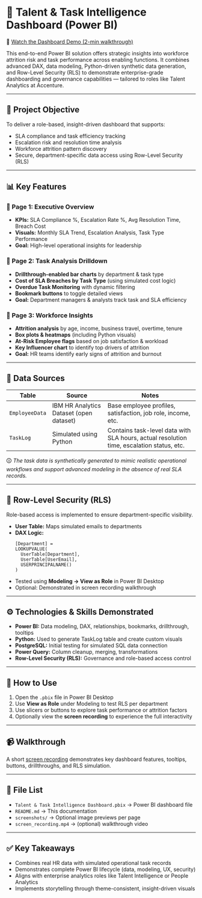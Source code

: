 
# 🧠 Talent & Task Intelligence Dashboard (Power BI)


🎥 [Watch the Dashboard Demo (2-min walkthrough)](https://drive.google.com/file/d/1iS848qV88tKRu5bnePINomX3CJxkk1pG/view)


This end-to-end Power BI solution offers strategic insights into workforce attrition risk and task performance across enabling functions. It combines advanced DAX, data modeling, Python-driven synthetic data generation, and Row-Level Security (RLS) to demonstrate enterprise-grade dashboarding and governance capabilities — tailored to roles like Talent Analytics at Accenture.

---

## 📌 Project Objective

To deliver a role-based, insight-driven dashboard that supports:

- SLA compliance and task efficiency tracking  
- Escalation risk and resolution time analysis  
- Workforce attrition pattern discovery  
- Secure, department-specific data access using Row-Level Security (RLS)  

---

## 📊 Key Features

### 🔹 Page 1: Executive Overview
- **KPIs:** SLA Compliance %, Escalation Rate %, Avg Resolution Time, Breach Cost  
- **Visuals:** Monthly SLA Trend, Escalation Analysis, Task Type Performance  
- **Goal:** High-level operational insights for leadership  

### 🔹 Page 2: Task Analysis Drilldown
- **Drillthrough-enabled bar charts** by department & task type  
- **Cost of SLA Breaches by Task Type** (using simulated cost logic)  
- **Overdue Task Monitoring** with dynamic filtering  
- **Bookmark buttons** to toggle detailed views  
- **Goal:** Department managers & analysts track task and SLA efficiency  

### 🔹 Page 3: Workforce Insights
- **Attrition analysis** by age, income, business travel, overtime, tenure  
- **Box plots & heatmaps** (including Python visuals)  
- **At-Risk Employee flags** based on job satisfaction & workload  
- **Key Influencer chart** to identify top drivers of attrition  
- **Goal:** HR teams identify early signs of attrition and burnout  

---

## 🧩 Data Sources

| Table      | Source | Notes |
|------------|--------|-------|
| `EmployeeData` | IBM HR Analytics Dataset (open dataset) | Base employee profiles, satisfaction, job role, income, etc. |
| `TaskLog`      | Simulated using Python | Contains task-level data with SLA hours, actual resolution time, escalation status, etc. |

🛈 _The task data is synthetically generated to mimic realistic operational workflows and support advanced modeling in the absence of real SLA records._

---

## 🔐 Row-Level Security (RLS)

Role-based access is implemented to ensure department-specific visibility.

- **User Table:** Maps simulated emails to departments  
- **DAX Logic:**
  ```DAX
  [Department] = 
  LOOKUPVALUE(
    UserTable[Department],
    UserTable[UserEmail],
    USERPRINCIPALNAME()
  )
  ```
- Tested using **Modeling → View as Role** in Power BI Desktop  
- Optional: Demonstrated in screen recording walkthrough

---

## ⚙️ Technologies & Skills Demonstrated

- **Power BI:** Data modeling, DAX, relationships, bookmarks, drillthrough, tooltips  
- **Python:** Used to generate TaskLog table and create custom visuals  
- **PostgreSQL:** Initial testing for simulated SQL data connection  
- **Power Query:** Column cleanup, merging, transformations  
- **Row-Level Security (RLS):** Governance and role-based access control  

---

## 🧪 How to Use

1. Open the `.pbix` file in Power BI Desktop  
2. Use **View as Role** under Modeling to test RLS per department  
3. Use slicers or buttons to explore task performance or attrition factors  
4. Optionally view the **screen recording** to experience the full interactivity

---

## 📹 Walkthrough

A short [screen recording](https://drive.google.com/file/d/1iS848qV88tKRu5bnePINomX3CJxkk1pG/view) demonstrates key dashboard features, tooltips, buttons, drillthroughs, and RLS simulation.


---

## 📁 File List

- `Talent & Task Intelligence Dashboard.pbix` → Power BI dashboard file  
- `README.md` → This documentation  
- `screenshots/` → Optional image previews per page  
- `screen_recording.mp4` → (optional) walkthrough video  

---

## ✅ Key Takeaways

- Combines real HR data with simulated operational task records  
- Demonstrates complete Power BI lifecycle (data, modeling, UX, security)  
- Aligns with enterprise analytics roles like Talent Intelligence or People Analytics  
- Implements storytelling through theme-consistent, insight-driven visuals  
